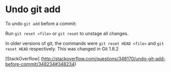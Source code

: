 # Undo git add

To undo ```git add``` before a commit:

   Run ```git reset <file>``` or ```git reset``` to unstage all changes.

In older versions of git, the commands were ```git reset HEAD <file>``` and ```git reset HEAD``` respectively. This was changed in Git 1.8.2

[StackOverflow] (http://stackoverflow.com/questions/348170/undo-git-add-before-commit/348234#348234)

